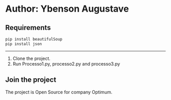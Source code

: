 Author: Ybenson Augustave
=====================

Requirements
------------
```bash
pip install beautifulSoup
pip install json
```


-------
1. Clone the project.
2. Run Processo1.py, processo2.py and processo3.py


Join the project
----------------
The project is Open Source for company Optimum.
